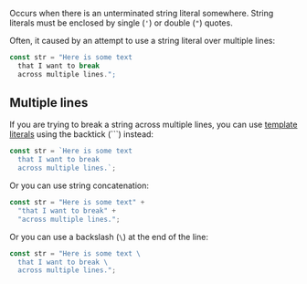 Occurs when there is an unterminated string literal somewhere. String literals
must be enclosed by single (`'`) or double (`"`) quotes.

Often, it caused by an attempt to use a string literal over multiple lines:

```js
const str = "Here is some text
  that I want to break
  across multiple lines.";
```

## Multiple lines

If you are trying to break a string across multiple lines, you can use
[template literals](https://developer.mozilla.org/en-US/docs/Web/JavaScript/Reference/Template_literals)
using the backtick (`\``) instead:

```js
const str = `Here is some text
  that I want to break
  across multiple lines.`;
```

Or you can use string concatenation:

```js
const str = "Here is some text" +
  "that I want to break" +
  "across multiple lines.";
```

Or you can use a backslash (`\`) at the end of the line:

```js
const str = "Here is some text \
  that I want to break \
  across multiple lines.";
```

